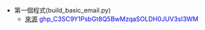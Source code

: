  - 第一個程式(build_basic_email.py)
	 - [來源](https://github.com/brandon-rhodes/fopnp/blob/m/py3/chapter12/build_basic_email.py)
<font color=write>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</font>
